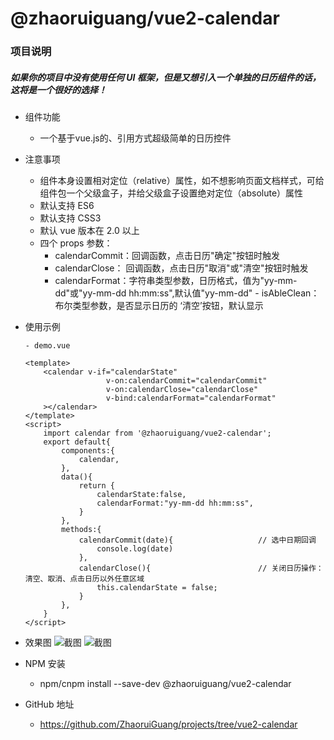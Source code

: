 # @zhaoruiguang/vue2-calendar

### 项目说明
##### 如果你的项目中没有使用任何 UI 框架，但是又想引入一个单独的日历组件的话，这将是一个很好的选择！
- 组件功能
    - 一个基于vue.js的、引用方式超级简单的日历控件

- 注意事项
    - 组件本身设置相对定位（relative）属性，如不想影响页面文档样式，可给组件包一个父级盒子，并给父级盒子设置绝对定位（absolute）属性
    - 默认支持 ES6 
    - 默认支持 CSS3 
    - 默认 vue 版本在 2.0 以上
    - 四个 props 参数：
        - calendarCommit：回调函数，点击日历"确定"按钮时触发
        - calendarClose： 回调函数，点击日历"取消"或"清空"按钮时触发
        - calendarFormat：字符串类型参数，日历格式，值为"yy-mm-dd"或"yy-mm-dd hh:mm:ss",默认值"yy-mm-dd"
				- isAbleClean：布尔类型参数，是否显示日历的 ‘清空’按钮，默认显示
				

- 使用示例
    ```
    - demo.vue
    
    <template>
        <calendar v-if="calendarState" 
                      v-on:calendarCommit="calendarCommit" 
                      v-on:calendarClose="calendarClose"
                      v-bind:calendarFormat="calendarFormat"
        ></calendar>
    </template>
    <script>
        import calendar from '@zhaoruiguang/vue2-calendar';
        export default{
            components:{
                calendar,
            },
            data(){
                return {
                    calendarState:false,
                    calendarFormat:"yy-mm-dd hh:mm:ss",
                }
            },
            methods:{
                calendarCommit(date){                   // 选中日期回调
                    console.log(date)
                },
                calendarClose(){                        // 关闭日历操作：清空、取消、点击日历以外任意区域
                    this.calendarState = false;
                }
            },
        }
    </script>
    
    ```
- 效果图
![截图](https://p3.ssl.qhimg.com/t0109644c553cfa7d99.png)
![截图](https://p4.ssl.qhimg.com/t01c45cd7a65a1fb820.png)

- NPM 安装
    - npm/cnpm install --save-dev @zhaoruiguang/vue2-calendar
    
- GitHub 地址
    - https://github.com/ZhaoruiGuang/projects/tree/vue2-calendar
